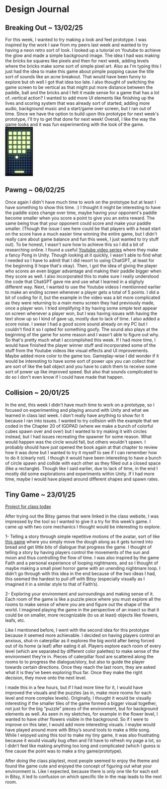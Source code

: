 # Design Journal

## Breaking Out ~ 13/02/25
For this week, I wanted to try making a look and feel prototype. I was inspired by the work I saw from my peers last week and wanted to try having a neon retro sort of look. I looked up a tutorial on Youtube to achieve the glow and made a simple background image. The idea I had was making the bricks be squares like pixels and then for next week, adding levels where the bricks make some sort of simple pixel art. Also as I'm typing this I just had the idea to make this game about pimple popping cause the title sort of sounds like an acne breakout. That would have been funny to explore but oh well I got that idea too late. I also thought of switching the game screen to be vertical as that might put more distance between the paddle, ball and the bricks and I felt it made sense for a game that has a lot of..vertical action? I wanted to add more UI elements like finishing up the lives and scoring system that was already sort of started, adding more audio, background music and a start/game over screen, but I ran out of time. Since we have the option to build upon this prototype for next week's prototype, I'll try to get that done for next week! Overall, I like the way the game looks and it was fun experimenting with the look of the game. 
<br />
![Game look](GIFS/breakingout.gif)

## Pawng ~ 06/02/25
Once again I didn't have much time to work on the prototype but at least I have something to show this time. :) I thought it might be interesting to have the paddle sizes change over time, maybe having your opponent's paddle become smaller when you score a point to give you an extra reward. The same being true that your opponent could score and make your paddle smaller. (Though the issue I see here could be that players with a head start on the score have a much easier time winning the entire game, but I didn't really care about game balance and fun this week, I just wanted to try stuff out). To be honest, I wasn't sure how to achieve this so I did a bit of researching online. I found a useful [Youtube video series](https://www.youtube.com/watch?v=DnBTmYXThOY&list=PLEl7CIZGv53xhngxJdS_GAaSXpXcN-hSP) where they make a fancy Pong in Unity. Though looking at it quickly, I wasn't able to find what I needed so I have to admit that I did resort to using ChatGPT, at least for the beginning (I hope that's okay). Then, I got the idea of giving the player who scores an even bigger advantage and making their paddle bigger when they score as well. I also incorporated this to make sure I really understood the code that ChatGPT gave me and use what I learned in a slighyly different way. Next, I wanted to use the Youtube videos I mentionned earlier to make an ending screen whenever a player gets a total of 5 points. I did a bit of coding for it, but the example in the video was a bit more complicated as they were returning to a main menu screen they had previously made, once a player won. I tried simplifying it by having some simple text appear on screen whenever a player won, but I was having issues with having the text show up so I kind of gave up, mostly due to lack of time. I also added a score noise. I swear I had a good score sound already on my PC but I couldn't find it so I opted for something goofy. The sound also plays at the beginning of the game for some reason and I wasn't able to figure out why. So that's pretty much what I accomplished this week. If I had more time, I would have finished the player winner stuff and incorporated some of the stuff from the Youtube videos like visual effects and UI improvements. Maybe added more color to the game too. Gameplay-wise I did wonder if it would be interesting to have some sort of power ups you can collect that are sort of like the ball object and you have to catch them to receive some sort of power up like improved speed. But also that sounds complicated to do so I don't even know if I could have made that happen.

## Collision ~ 20/01/25
In the end, this week I didn't have much time to work on a prototype, so I focused on experimenting and playing around with Unity and what we learned in class last week. I don't really have anything to show for it because I ran into issues. I wanted to try collision with the example that we coded in the Chapter 20 of IGDPAD (where we make a bunch of colorful cubes spawn over and over) but I wanted to try making it with circles instead, but I had issues recreating the spawner for some reason. What would happen was the circle would fall, but others wouldn't spawn. I probably should have just opened the book again at that chapter to review how it was done but I wanted to try it myself to see if I can remember how to do it (clearly not). I though it would have been interesting to have a bunch of circle spawn and collide with each other as they filled out a closed space (like a rectangle). Though like I said earlier, due to lack of time, in the end I mostly did some explorations and experiments within Unity. If I had more time, maybe I would have played around different shapes and spawn rates.

## Tiny Game ~ 23/01/25 

[Project for class today](Projects/Week1/chrysalis.html)

After trying out the Bitsy games that were linked in the class website, I was impressed by the tool so I wanted to give it a try for this week’s game. I came up with two core mechanics I thought would be interesting to explore.

1- Telling a story through simple repetitive motions of the avatar, sort of like [this game](https://npckc.itch.io/you-are-dough) where you simply move the dough along as it gets turned into bread and get little bits of dialogue that progress the game. I thought of telling a story by having players control the movements of the sun and moon and thus controlling the flow of time. I was also inspired by the game Faith and a personal experience of looping nightmares, and so I thought of maybe making a small pixel horror game with an unending nightmare loop. I didn’t go through with this idea in the end because of the two ideas I had, this seemed the hardest to pull off with Bitsy (especially visually as I imagined it in a similar style to that of Faith’s).

2- Exploring your environment and surroundings and making sense of it. Each room of the game is like a puzzle piece where you must explore all the rooms to make sense of where you are and figure out the shape of the world. I imagined playing the game in the perspective of an insect so that it could be on smaller, more recognizable (to us at least) objects like flowers, leafs, etc. 

<!-- ![caption](Media/...) -->
<!-- [this is a link](https://www...) -->

Like I mentioned before, I went with the second idea for this prototype because it seemed more achievable. I decided on having players control an anxious, shut-in caterpillar as it explores the big world after being forced out of its home (a leaf) after eating it all. Players explore each room of every level (which are separated by different color palettes) to make sense of the environment they’re in. Pieces of caterpillar food are scattered along the rooms to to progress the dialogue/story, but also to guide the player towards certain directions. Once they reach the last room, they are asked what it is they’ve been exploring thus far. Once they make the right decision, they move onto the next level.

I made this in a few hours, but if I had more time for it, I would have improved the visuals and the puzzles (as in, make more rooms for each level and more complex levels). Originally, I thought it would be visually interesting if the smaller tiles of the game formed a bigger visual together, not just for the big “puzzle” pieces of the environment, but for background elements as well. As seen in my sketches, for example in the flower level, I wanted to have other flowers visible in the background. So if I were to improve on this later, I would add more interesting visuals. I maybe would have played around more with Bitsy’s sound tools to make a little song. While I enjoyed using this tool to make my tiny game, it was also frustrating because it would visually bug often and I’d have to refresh my page a lot, so I didn’t feel like making anything too long and complicated (which I guess is fine cause the point was to make a tiny game/prototype).

After doing the class playtest, most people seemed to enjoy the theme and found the game cute and enjoyed the concept of figuring out what your environment is. Like I expected, because there is only one tile for each exit in Bitsy, it led to confusion on which specific tile in the map leads to the next room.


